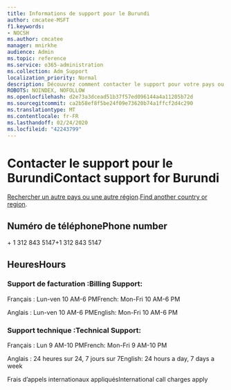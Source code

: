```yaml
---
title: Informations de support pour le Burundi
author: cmcatee-MSFT
f1.keywords:
- NOCSH
ms.author: cmcatee
manager: mnirkhe
audience: Admin
ms.topic: reference
ms.service: o365-administration
ms.collection: Adm_Support
localization_priority: Normal
description: Découvrez comment contacter le support pour votre pays ou région.
ROBOTS: NOINDEX, NOFOLLOW
ms.openlocfilehash: d2e73a3dcead51b37f57ed096144a4a11205b72d
ms.sourcegitcommit: ca2b58ef8f5be24f09e73620b74a1ffcf2d4c290
ms.translationtype: MT
ms.contentlocale: fr-FR
ms.lasthandoff: 02/24/2020
ms.locfileid: "42243799"
---
```

# <a name="contact-support-for-burundi"></a><span data-ttu-id="00426-103">Contacter le support pour le Burundi</span><span class="sxs-lookup"><span data-stu-id="00426-103">Contact support for Burundi</span></span>

<span data-ttu-id="00426-104">[Rechercher un autre pays ou une autre région](../contact-support-for-business-products.md).</span><span class="sxs-lookup"><span data-stu-id="00426-104">[Find another country or region](../contact-support-for-business-products.md).</span></span>

## <a name="phone-number"></a><span data-ttu-id="00426-105">Numéro de téléphone</span><span class="sxs-lookup"><span data-stu-id="00426-105">Phone number</span></span>
<span data-ttu-id="00426-106">+ 1 312 843 5147</span><span class="sxs-lookup"><span data-stu-id="00426-106">+1 312 843 5147</span></span>

## <a name="hours"></a><span data-ttu-id="00426-107">Heures</span><span class="sxs-lookup"><span data-stu-id="00426-107">Hours</span></span>
### <a name="billing-support"></a><span data-ttu-id="00426-108">Support de facturation :</span><span class="sxs-lookup"><span data-stu-id="00426-108">Billing Support:</span></span>

<span data-ttu-id="00426-109">Français : Lun-ven 10 AM-6 PM</span><span class="sxs-lookup"><span data-stu-id="00426-109">French: Mon-Fri 10 AM-6 PM</span></span>

<span data-ttu-id="00426-110">Anglais : Lun-ven 10 AM-6 PM</span><span class="sxs-lookup"><span data-stu-id="00426-110">English: Mon-Fri 10 AM-6 PM</span></span>

### <a name="technical-support"></a><span data-ttu-id="00426-111">Support technique :</span><span class="sxs-lookup"><span data-stu-id="00426-111">Technical Support:</span></span>

<span data-ttu-id="00426-112">Français : Lun 9 AM-10 PM</span><span class="sxs-lookup"><span data-stu-id="00426-112">French: Mon-Fri 9 AM-10 PM</span></span>

<span data-ttu-id="00426-113">Anglais : 24 heures sur 24, 7 jours sur 7</span><span class="sxs-lookup"><span data-stu-id="00426-113">English: 24 hours a day, 7 days a week</span></span>

<span data-ttu-id="00426-114">Frais d’appels internationaux appliqués</span><span class="sxs-lookup"><span data-stu-id="00426-114">International call charges apply</span></span>